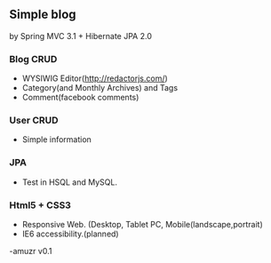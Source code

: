 ## Simple blog
by Spring MVC 3.1 + Hibernate JPA 2.0

### Blog CRUD
* WYSIWIG Editor(http://redactorjs.com/)
* Category(and Monthly Archives) and Tags
* Comment(facebook comments)

### User CRUD
* Simple information

### JPA
* Test in HSQL and MySQL.

### Html5 + CSS3
* Responsive Web. (Desktop, Tablet PC, Mobile(landscape,portrait)
* IE6 accessibility.(planned)

-amuzr v0.1